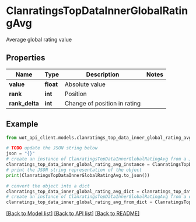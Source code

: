 # ClanratingsTopDataInnerGlobalRatingAvg

Average global rating value

## Properties

Name | Type | Description | Notes
------------ | ------------- | ------------- | -------------
**value** | **float** | Absolute value | 
**rank** | **int** | Position | 
**rank_delta** | **int** | Change of position in rating | 

## Example

```python
from wot_api_client.models.clanratings_top_data_inner_global_rating_avg import ClanratingsTopDataInnerGlobalRatingAvg

# TODO update the JSON string below
json = "{}"
# create an instance of ClanratingsTopDataInnerGlobalRatingAvg from a JSON string
clanratings_top_data_inner_global_rating_avg_instance = ClanratingsTopDataInnerGlobalRatingAvg.from_json(json)
# print the JSON string representation of the object
print(ClanratingsTopDataInnerGlobalRatingAvg.to_json())

# convert the object into a dict
clanratings_top_data_inner_global_rating_avg_dict = clanratings_top_data_inner_global_rating_avg_instance.to_dict()
# create an instance of ClanratingsTopDataInnerGlobalRatingAvg from a dict
clanratings_top_data_inner_global_rating_avg_from_dict = ClanratingsTopDataInnerGlobalRatingAvg.from_dict(clanratings_top_data_inner_global_rating_avg_dict)
```
[[Back to Model list]](../README.md#documentation-for-models) [[Back to API list]](../README.md#documentation-for-api-endpoints) [[Back to README]](../README.md)


